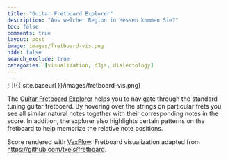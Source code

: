 ```yaml
---
title: "Guitar Fretboard Explorer"
description: "Aus welcher Region in Hessen kommen Sie?"
toc: false
comments: true
layout: post
image: images/fretboard-vis.png
hide: false
search_exclude: true
categories: [visualization, d3js, dialectology]
---
```


![]({{ site.baseurl }}/images/fretboard-vis.png)

The <a href="http://guitar.th-mayer.de/fretboard/" target="_blank">Guitar Fretboard Explorer</a> 
helps you to navigate through the standard tuning guitar fretboard. By hovering
over the strings on particular frets you see all similar natural notes together
with their corresponding notes in the score. In addition, the explorer also highlights certain
patterns on the fretboard to help memorize the relative note positions.

Score rendered with <a href="http://www.vexflow.com/" target="_blank">VexFlow</a>. 
Fretboard visualization adapted from <a href="https://github.com/txels/fretboard" target="_blank">https://github.com/txels/fretboard</a>.
